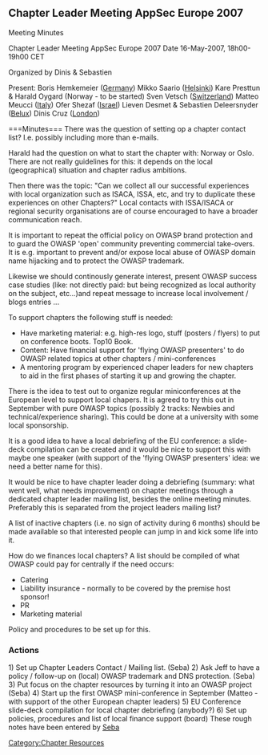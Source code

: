 ## Chapter Leader Meeting AppSec Europe 2007


Meeting Minutes

Chapter Leader Meeting AppSec Europe 2007
Date 16-May-2007, 18h00-19h00 CET

Organized by Dinis & Sebastien

Present:
Boris Hemkemeier ([Germany](Germany "wikilink"))
Mikko Saario ([Helsinki](Helsinki "wikilink"))
Kare Presttun & Harald Oygard (Norway - to be started)
Sven Vetsch ([Switzerland](Switzerland "wikilink"))
Matteo Meucci ([Italy](Italy "wikilink"))
Ofer Shezaf ([Israel](Israel "wikilink"))
Lieven Desmet & Sebastien Deleersnyder ([Belux](Belgium "wikilink"))
Dinis Cruz ([London](London "wikilink"))

\===Minutes=== There was the question of setting op a chapter contact
list? I.e. possibly including more than e-mails.

Harald had the question on what to start the chapter with: Norway or
Oslo. There are not really guidelines for this: it depends on the local
(geographical) situation and chapter radius ambitions.

Then there was the topic: "Can we collect all our successful experiences
with local organization such as ISACA, ISSA, etc, and try to duplicate
these experiences on other Chapters?"
Local contacts with ISSA/ISACA or regional security organisations are of
course encouraged to have a broader communication reach.

It is important to repeat the official policy on OWASP brand protection
and to guard the OWASP 'open' community preventing commercial
take-overs. It is e.g. important to prevent and/or expose local abuse of
OWASP domain name hijacking and to protect the OWASP trademark.

Likewise we should continously generate interest, present OWASP success
case studies (like: not directly paid: but being recognized as local
authority on the subject, etc...)and repeat message to increase local
involvement / blogs entries ...

To support chapters the following stuff is needed:

  - Have marketing material: e.g. high-res logo, stuff (posters /
    flyers) to put on conference boots. Top10 Book.
  - Content: Have financial support for 'flying OWASP presenters' to do
    OWASP related topics at other chapters / mini-conferences
  - A mentoring program by experienced chaper leaders for new chapters
    to aid in the first phases of starting it up and growing the
    chapter.

There is the idea to test out to organize regular miniconferences at the
European level to support local chapers. It is agreed to try this out in
September with pure OWASP topics (possibly 2 tracks: Newbies and
technical/experience sharing). This could be done at a university with
some local sponsorship.

It is a good idea to have a local debriefing of the EU conference: a
slide-deck compilation can be created and it would be nice to support
this with maybe one speaker (with support of the 'flying OWASP
presenters' idea: we need a better name for this).

It would be nice to have chapter leader doing a debriefing (summary:
what went well, what needs improvement) on chapter meetings through a
dedicated chapter leader mailing list, besides the online meeting
minutes. Preferably this is separated from the project leaders mailing
list?

A list of inactive chapters (i.e. no sign of activity during 6 months)
should be made available so that interested people can jump in and kick
some life into it.

How do we finances local chapters? A list should be compiled of what
OWASP could pay for centrally if the need occurs:

  - Catering
  - Liability insurance - normally to be covered by the premise host
    sponsor\!
  - PR
  - Marketing material

Policy and procedures to be set up for this.

### Actions

1\) Set up Chapter Leaders Contact / Mailing list. (Seba)
2\) Ask Jeff to have a policy / follow-up on (local) OWASP trademark and
DNS protection. (Seba)
3\) Put focus on the chapter resources by turning it into an OWASP
project (Seba)
4\) Start up the first OWASP mini-conference in September (Matteo - with
support of the other European chapter leaders)
5\) EU Conference slide-deck compilation for local chapter debriefing
(anybody?)
6\) Set up policies, procedures and list of local finance support
(board)
These rough notes have been entered by
[Seba](User:Sdeleersnyder "wikilink")

[Category:Chapter Resources](Category:Chapter_Resources "wikilink")